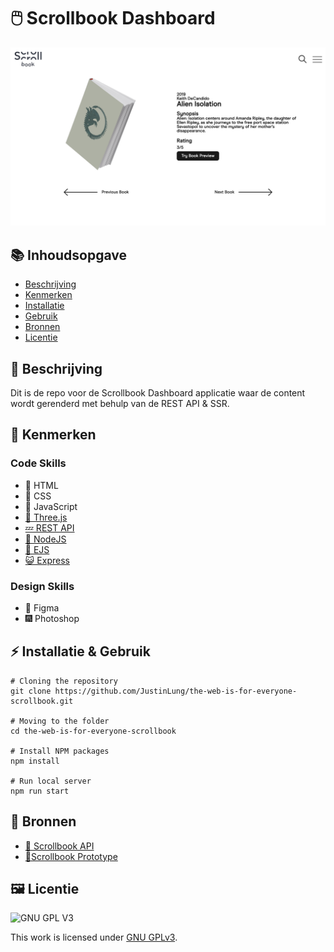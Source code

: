 # 🖱️ Scrollbook Dashboard

![Scrollbook Mockup](https://github.com/JustinLung/the-web-is-for-everyone-scrollbook/blob/main/docs/scrollbook-mockup.png?raw=true)

## 📚 Inhoudsopgave

  * [Beschrijving](#beschrijving)
  * [Kenmerken](#kenmerken)
  * [Installatie](#installatie)
  * [Gebruik](#gebruik)
  * [Bronnen](#bronnen)
  * [Licentie](#licentie)

## 📃 Beschrijving
Dit is de repo voor de Scrollbook Dashboard applicatie waar de content wordt gerenderd met behulp van de REST API & SSR.  

## 🔮 Kenmerken

### Code Skills
* 📙 HTML
* 📘 CSS
* 🚀 JavaScript
* [🌲 Three.js](https://threejs.org/)
* [💤 REST API](https://github.com/fdnd-apis/scrollbook)
* [🍕 NodeJS](https://nodejs.org/en/)
* [🤳 EJS](https://ejs.co/)
* [😺 Express](https://expressjs.com/)

### Design Skills
* 🚀 Figma
* 🎆 Photoshop

## ⚡ Installatie & Gebruik
```
# Cloning the repository
git clone https://github.com/JustinLung/the-web-is-for-everyone-scrollbook.git

# Moving to the folder
cd the-web-is-for-everyone-scrollbook

# Install NPM packages
npm install

# Run local server
npm run start
```

## 🎉 Bronnen
- [🍉 Scrollbook API](https://github.com/fdnd-apis/scrollbook)
- [🙊Scrollbook Prototype](https://joopakerboom.nl/scrollbook-v3/presentation.html)

## 🖼 Licentie

![GNU GPL V3](https://www.gnu.org/graphics/gplv3-127x51.png)

This work is licensed under [GNU GPLv3](./LICENSE).
